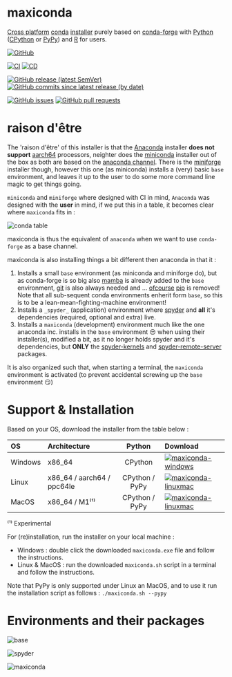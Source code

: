 # maxiconda

[Cross platform](https://en.wikipedia.org/wiki/Cross-platform_software) [conda](https://en.wikipedia.org/wiki/Conda_(package_manager)) [installer](https://en.wikipedia.org/wiki/Installation_(computer_programs)#Installer) purely based on [conda-forge](https://conda-forge.org/) with [Python](https://www.python.org/) ([CPython](https://en.wikipedia.org/wiki/CPython) or [PyPy](https://en.wikipedia.org/wiki/PyPy)) and [R](https://www.r-project.org/) for users. 

[![GitHub](https://img.shields.io/github/license/Semi-ATE/maxiconda?color=black)](https://github.com/Semi-ATE/maxiconda/blob/main/LICENSE)

[![CI](https://github.com/Semi-ATE/DT/workflows/CI/badge.svg?branch=main)](https://github.com/Semi-ATE/maxiconda/actions?query=workflow%3ACI)
[![CD](https://github.com/Semi-ATE/maxiconda/workflows/CD/badge.svg)](https://github.com/Semi-ATE/maxiconda/actions?query=workflow%3ACD)

[![GitHub release (latest SemVer)](https://img.shields.io/github/v/release/Semi-ATE/maxiconda?color=blue&label=GitHub&sort=semver)](https://github.com/Semi-ATE/maxiconda/releases/latest)
[![GitHub commits since latest release (by date)](https://img.shields.io/github/commits-since/Semi-ATE/maxiconda/latest)](https://github.com/Semi-ATE/maxiconda)

[![GitHub issues](https://img.shields.io/github/issues/Semi-ATE/DT)](https://github.com/Semi-ATE/maxiconda/issues)
[![GitHub pull requests](https://img.shields.io/github/issues-pr/Semi-ATE/maxiconda)](https://github.com/Semi-ATE/maxiconda/pulls)

# raison d'être

The 'raison d'être' of this installer is that the [Anaconda](https://docs.anaconda.com/anaconda/install/) installer **does not support** [aarch64](https://en.wikipedia.org/wiki/AArch64) processors, neighter does the [miniconda]() installer out of the box as both are based on the [anaconda channel](). There is the [miniforge](https://github.com/conda-forge/miniforge) installer though, however this one (as miniconda) installs a (very) basic `base` environment, and leaves it up to the user to do some more command line magic to get things going.

`miniconda` and `miniforge` where designed with CI in mind, `Anaconda` was designed with the **user** in mind, if we put this in a table, it becomes clear where `maxiconda` fits in :

 ![conda table](https://github.com/Semi-ATE/maxiconda/blob/main/conda_table.png)

maxiconda is thus the equivalent of `anaconda` when we want to use `conda-forge` as a base channel.

maxiconda is also installing things a bit different then anaconda in that it :

  1. Installs a small `base` environment (as miniconda and miniforge do), but as conda-forge is so big also [mamba](https://github.com/mamba-org/mamba) is already added to the `base` environment, [git](https://anaconda.org/conda-forge/git) is also always needed and ...  [ofcourse](https://www.youtube.com/watch?v=Ul79ihg41Rs) [pip](https://anaconda.org/conda-forge/pip) is removed! Note that all sub-sequent conda environments enherit form `base`, so this is to be a  lean-mean-fighting-machine environment!
  2. Installs a `_spyder_` (application) environment where [spyder](https://www.spyder-ide.org/) and **all** it's dependencies (required, optional and extra) live.
  3. Installs a `maxiconda` (development) environment much like the one anaconda inc. installs in the `base` environment 😒 when using their installer(s), modified a bit, as it no longer holds spyder and it's dependencies, but **ONLY** the [spyder-kernels](https://github.com/spyder-ide/spyder-kernels) and [spyder-remote-server](https://github.com/Semi-ATE/spyder-remote) packages.

It is also organized such that, when starting a terminal, the `maxiconda` environment is activated (to prevent accidental screwing up the `base` environment 😏)

# Support & Installation

Based on your OS, download the installer from the table below :

| OS      |Architecture                | Python | Download                                                                             |
|:--------|:---------------------------|:--------------:|:-------------------------------------------------------------------------------------|
| Windows | x86_64                     |CPython         | [![maxiconda-windows](https://img.shields.io/badge/maxiconda%20installer-Windows-blue)](https://github.com/Semi-ATE/maxiconda/releases/latest/download/maxiconda.msi)        |
| Linux   | x86_64 / aarch64 / ppc64le | CPython / PyPy | [![maxiconda-linuxmac](https://img.shields.io/badge/maxiconda%20installer-Linux&amp;MacOS-blue)](https://github.com/Semi-ATE/maxiconda/releases/latest/download/maxiconda.sh) |
| MacOS   | x86_64 / M1⁽¹⁾             | CPython / PyPy | [![maxiconda-linuxmac](https://img.shields.io/badge/maxiconda%20installer-Linux&amp;MacOS-blue)](https://github.com/Semi-ATE/maxiconda/releases/latest/download/maxiconda.dmg) |

⁽¹⁾ Experimental

For (re)installation, run the installer on your local machine :

- Windows : double click the downloaded `maxiconda.exe` file and follow the instructions.
- Linux & MacOS : run the downloaded `maxiconda.sh` script in a terminal and follow the instructions.

Note that PyPy is only supported under Linux an MacOS, and to use it run the installation script as follows : `./maxiconda.sh --pypy`

# Environments and their packages

 ![base](https://img.shields.io/badge/packages-base-red)

 ![_spyder_](https://img.shields.io/badge/packages-__spyder__-orange)

 ![maxiconda](https://img.shields.io/badge/packages-maxiconda-green)
